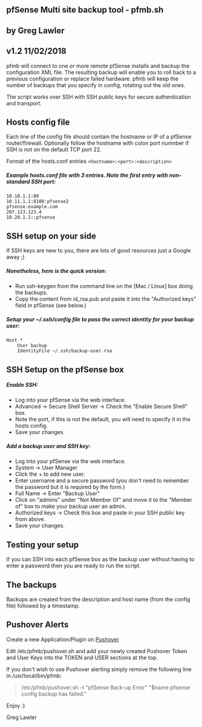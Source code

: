 ## pfSense Multi site backup tool - pfmb.sh
## by Greg Lawler
## v1.2 11/02/2018

pfmb will connect to one or more remote pfSense installs and backup the configuration XML file.
The resulting backup will enable you to roll back to a previous configuration or replace failed hardware.
pfmb will keep the number of backups that you specify in config, rotating out the old ones.

The script works over SSH with SSH public keys for secure authentication and transport.

## Hosts config file ##
Each line of the config file should contain the hostname or IP of a pfSense router/firewall. 
Optionally follow the hostname with colon port numnber if SSH is not on the default TCP port 22.

Format of the hosts.conf entries `<hostname>:<port>:<description>`

##### Example hosts.conf file with 3 entries. Note the first entry with non-standard SSH port:
    10.10.1.1:80
    10.11.1.1:8100:pfsense2
    pfsense.example.com
    207.123.123.4
    10.20.1.1::pfsense

## SSH setup on your side ##
If SSH keys are new to you, there are lots of good resources just a Google away ;)

##### Nonetheless, here is the quick version:
- Run ssh-keygen from the command line on the [Mac / Linux] box doing the backups.
- Copy the content from id_rsa.pub and paste it into the "Authorized keys" field in pfSense (see below.)

##### Setup your ~/.ssh/config file to pass the correct identity for your backup user:
```
Host *
    User backup
    IdentityFile ~/.ssh/backup-user.rsa
```

## SSH Setup on the pfSense box ##

##### Enable SSH:
- Log into your pfSense via the web interface.
- Advanced -> Secure Shell Server -> Check the "Enable Secure Shell" box.
- Note the port, if this is not the default, you will need to specify it in the hosts config.
- Save your changes.

##### Add a backup user and SSH key:

- Log into your pfSense via the web interface.
- System -> User Manager
- Click the + to add new user.
- Enter username and a secure password (you don't need to remember the password but it is required by the form.)
- Full Name -> Enter "Backup User"
- Click on "admins" under "Not Member Of" and move it to the "Member of" box to make your backup user an admin.
- Authorized keys -> Check this box and paste in your SSH public key from above.
- Save your changes.

## Testing your setup ##
If you can SSH into each pfSense box as the backup user without having to enter a password then you are ready to run the script.

## The backups ##
Backups are created from the description and host name (from the config file) followed by a timestamp.

## Pushover Alerts ##
Create a new Application/Plugin on [Pushover](https://pushover.net/apps/build)

Edit /etc/pfmb/pushover.sh and add your newly created Pushover Token and User Keys into the TOKEN and USER sections at the top.

If you don't wish to use Pushover alerting simply remove the following line in /usr/local/bin/pfmb:

> /etc/pfmb/pushover.sh -t "pfSense Back-up Error" "$name pfsense config backup has failed."

Enjoy :)

Greg Lawler
